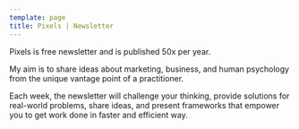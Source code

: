 ```yaml
---
template: page
title: Pixels | Newsletter
---
```


Pixels is free newsletter and is published 50x per year. 

My aim is to share ideas about marketing, business, and human psychology from the unique vantage point of a practitioner. 

Each week, the newsletter will challenge your thinking, provide solutions for real-world problems, share ideas, and present frameworks that empower you to get work done in faster and efficient way.

<script async data-uid="e3d3032b9d" src="https://adept-originator-9671.ck.page/e3d3032b9d/index.js"></script>